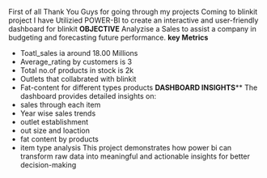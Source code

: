 First of all Thank You Guys for going through my projects 
Coming to blinkit project I have Utilizied POWER-BI to create an interactive and user-friendly dashboard for blinkit 
**OBJECTIVE**
Analyzise a Sales to assist a company in budgeting and forecasting future performance.
**key Metrics**
- Toatl_sales ia around 18.00 Millions 
- Average_rating by customers is 3
- Total no.of products in stock is 2k
- Outlets that collabrated with blinkit 
- Fat-content for different types products
**DASHBOARD INSIGHTS****
The dashboard provides detailed insights on:
- sales through each item
- Year wise sales trends 
- outlet establishment
- out size and loaction
- fat content by products
- item type analysis
This project demonstrates how power bi can transform raw data into meaningful and actionable insights for better decision-making

 



